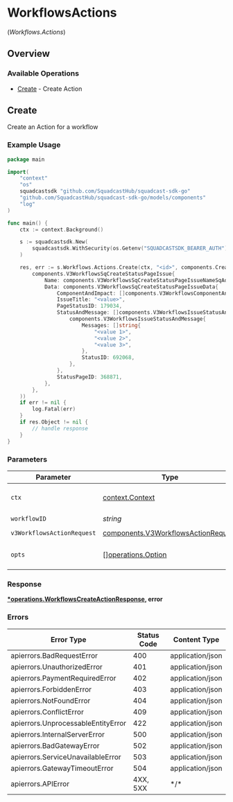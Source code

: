 # WorkflowsActions
(*Workflows.Actions*)

## Overview

### Available Operations

* [Create](#create) - Create Action

## Create

Create an Action for a workflow

### Example Usage

<!-- UsageSnippet language="go" operationID="Workflows_createAction" method="post" path="/v3/workflows/{workflowID}/actions" -->
```go
package main

import(
	"context"
	"os"
	squadcastsdk "github.com/SquadcastHub/squadcast-sdk-go"
	"github.com/SquadcastHub/squadcast-sdk-go/models/components"
	"log"
)

func main() {
    ctx := context.Background()

    s := squadcastsdk.New(
        squadcastsdk.WithSecurity(os.Getenv("SQUADCASTSDK_BEARER_AUTH")),
    )

    res, err := s.Workflows.Actions.Create(ctx, "<id>", components.CreateV3WorkflowsActionRequestV3WorkflowsSqCreateStatusPageIssue(
        components.V3WorkflowsSqCreateStatusPageIssue{
            Name: components.V3WorkflowsSqCreateStatusPageIssueNameSqAddStatusPageIssue,
            Data: components.V3WorkflowsSqCreateStatusPageIssueData{
                ComponentAndImpact: []components.V3WorkflowsComponentAndImpact{},
                IssueTitle: "<value>",
                PageStatusID: 179034,
                StatusAndMessage: []components.V3WorkflowsIssueStatusAndMessage{
                    components.V3WorkflowsIssueStatusAndMessage{
                        Messages: []string{
                            "<value 1>",
                            "<value 2>",
                            "<value 3>",
                        },
                        StatusID: 692068,
                    },
                },
                StatusPageID: 368871,
            },
        },
    ))
    if err != nil {
        log.Fatal(err)
    }
    if res.Object != nil {
        // handle response
    }
}
```

### Parameters

| Parameter                                                                                  | Type                                                                                       | Required                                                                                   | Description                                                                                |
| ------------------------------------------------------------------------------------------ | ------------------------------------------------------------------------------------------ | ------------------------------------------------------------------------------------------ | ------------------------------------------------------------------------------------------ |
| `ctx`                                                                                      | [context.Context](https://pkg.go.dev/context#Context)                                      | :heavy_check_mark:                                                                         | The context to use for the request.                                                        |
| `workflowID`                                                                               | *string*                                                                                   | :heavy_check_mark:                                                                         | N/A                                                                                        |
| `v3WorkflowsActionRequest`                                                                 | [components.V3WorkflowsActionRequest](../../models/components/v3workflowsactionrequest.md) | :heavy_check_mark:                                                                         | N/A                                                                                        |
| `opts`                                                                                     | [][operations.Option](../../models/operations/option.md)                                   | :heavy_minus_sign:                                                                         | The options for this request.                                                              |

### Response

**[*operations.WorkflowsCreateActionResponse](../../models/operations/workflowscreateactionresponse.md), error**

### Errors

| Error Type                         | Status Code                        | Content Type                       |
| ---------------------------------- | ---------------------------------- | ---------------------------------- |
| apierrors.BadRequestError          | 400                                | application/json                   |
| apierrors.UnauthorizedError        | 401                                | application/json                   |
| apierrors.PaymentRequiredError     | 402                                | application/json                   |
| apierrors.ForbiddenError           | 403                                | application/json                   |
| apierrors.NotFoundError            | 404                                | application/json                   |
| apierrors.ConflictError            | 409                                | application/json                   |
| apierrors.UnprocessableEntityError | 422                                | application/json                   |
| apierrors.InternalServerError      | 500                                | application/json                   |
| apierrors.BadGatewayError          | 502                                | application/json                   |
| apierrors.ServiceUnavailableError  | 503                                | application/json                   |
| apierrors.GatewayTimeoutError      | 504                                | application/json                   |
| apierrors.APIError                 | 4XX, 5XX                           | \*/\*                              |